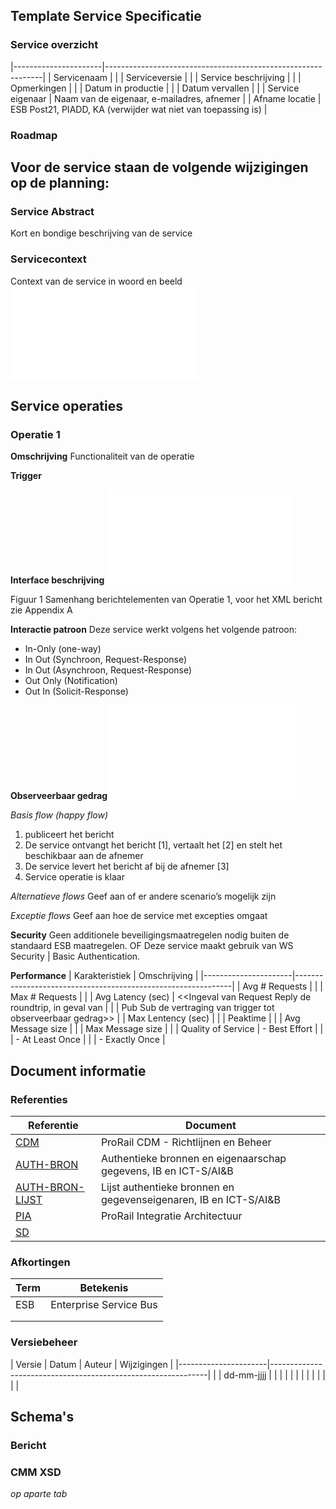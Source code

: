 ## Template Service Specificatie

### Service overzicht
|----------------------|--------------------------------------------------------------|
| Servicenaam          |                                                              |
| Serviceversie        |                                                              |
| Service beschrijving |                                                              |
| Opmerkingen          |                                                              |
| Datum in productie   |                                                              |
| Datum vervallen      |                                                              |
| Service eigenaar     | Naam van de eigenaar, e-mailadres, afnemer                   |
| Afname locatie       | ESB Post21, PIADD, KA (verwijder wat niet van toepassing is) |

### Roadmap
Voor de service staan de volgende wijzigingen op de planning:
-

### Service Abstract
Kort en bondige beschrijving van de service

### Servicecontext
Context van de service in woord en beeld
![Context](ServiceScope.drawio.xml)

## Service operaties
### Operatie 1

**Omschrijving**
Functionaliteit van de operatie

**Trigger**

**Interface beschrijving**
![Interface](Berichtstructuur.drawio.xml)

Figuur 1 Samenhang berichtelementen van Operatie 1, voor het XML bericht zie Appendix A

**Interactie patroon**
Deze service werkt volgens het volgende patroon:

- In-Only (one-way)
- In Out (Synchroon, Request-Response)
- In Out (Asynchroon, Request-Response)
- Out Only (Notification)
- Out In (Solicit-Response)

**Observeerbaar gedrag**
![Gedrag](Gedrag.drawio.xml)

*Basis flow (happy flow)*
1. <Aanbieder> publiceert het <berichtnaam> bericht
2. De service ontvangt het bericht [1], vertaalt het [2] en stelt het beschikbaar aan de afnemer
3. De service levert het bericht af bij de afnemer [3]
4. Service operatie is klaar

*Alternatieve flows*
Geef aan of er andere scenario’s mogelijk zijn

*Exceptie flows*
Geef aan hoe de service met excepties omgaat

**Security**
Geen additionele beveiligingsmaatregelen nodig buiten de standaard ESB maatregelen. OF
Deze service maakt gebruik van WS Security | Basic Authentication.

**Performance**
| Karakteristiek       | Omschrijving                                                 |
|----------------------|--------------------------------------------------------------|
| Avg # Requests       |                                                              |
| Max # Requests       |                                                              |
| Avg Latency (sec)    | <<Ingeval van Request Reply de roundtrip, in geval van       |
|                      | Pub Sub de vertraging van trigger tot observeerbaar gedrag>> |
| Max Lentency (sec)   |                                                              |
| Peaktime             |                                                              |
| Avg Message size     |                                                              |
| Max Message size     |                                                              |
| Quality of Service   | - Best Effort                                                |
|                      | - At Least Once                                              |
|                      | - Exactly Once                                               |


## Document informatie
### Referenties

| Referentie           | Document                                                         |
|----------------------|------------------------------------------------------------------|
| [CDM](https://www.example.com)                  | ProRail CDM - Richtlijnen en Beheer                              |
| [AUTH-BRON](https://www.example.com)            | Authentieke bronnen en eigenaarschap gegevens, IB en ICT-S/AI&B  |
| [AUTH-BRON-LIJST](https://www.example.com)      | Lijst authentieke bronnen en gegevenseigenaren, IB en ICT-S/AI&B |
| [PIA](https://www.example.com)                  | ProRail Integratie Architectuur                                  |
| [SD](https://www.example.com)                   |                                                                  |


### Afkortingen
| Term                 | Betekenis                                                    |
|----------------------|--------------------------------------------------------------|
| ESB                  | Enterprise Service Bus                                       |
|                      |                                                              |
|                      |                                                              |           


### Versiebeheer
| Versie  | Datum      | Auteur               | Wijzigingen                           |
|----------------------|--------------------------------------------------------------|
|         | dd-mm-jjjj |                      |                                       |
|         |            |                      |                                       |
|         |            |                      |                                       |


## Schema's
### Bericht <naam>

### CMM XSD
*op aparte tab*